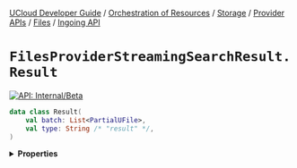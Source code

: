 [UCloud Developer Guide](/docs/developer-guide/README.md) / [Orchestration of Resources](/docs/developer-guide/orchestration/README.md) / [Storage](/docs/developer-guide/orchestration/storage/README.md) / [Provider APIs](/docs/developer-guide/orchestration/storage/providers/README.md) / [Files](/docs/developer-guide/orchestration/storage/providers/files/README.md) / [Ingoing API](/docs/developer-guide/orchestration/storage/providers/files/ingoing.md)

# `FilesProviderStreamingSearchResult.Result`


[![API: Internal/Beta](https://img.shields.io/static/v1?label=API&message=Internal/Beta&color=red&style=flat-square)](/docs/developer-guide/core/api-conventions.md)



```kotlin
data class Result(
    val batch: List<PartialUFile>,
    val type: String /* "result" */,
)
```

<details>
<summary>
<b>Properties</b>
</summary>

<details>
<summary>
<code>batch</code>: <code><code><a href='https://kotlinlang.org/api/latest/jvm/stdlib/kotlin.collections/-list/'>List</a>&lt;<a href='#partialufile'>PartialUFile</a>&gt;</code></code>
</summary>





</details>

<details>
<summary>
<code>type</code>: <code><code>String /* "result" */</code></code> The type discriminator
</summary>

[![API: Stable](https://img.shields.io/static/v1?label=API&message=Stable&color=green&style=flat-square)](/docs/developer-guide/core/api-conventions.md)




</details>



</details>


